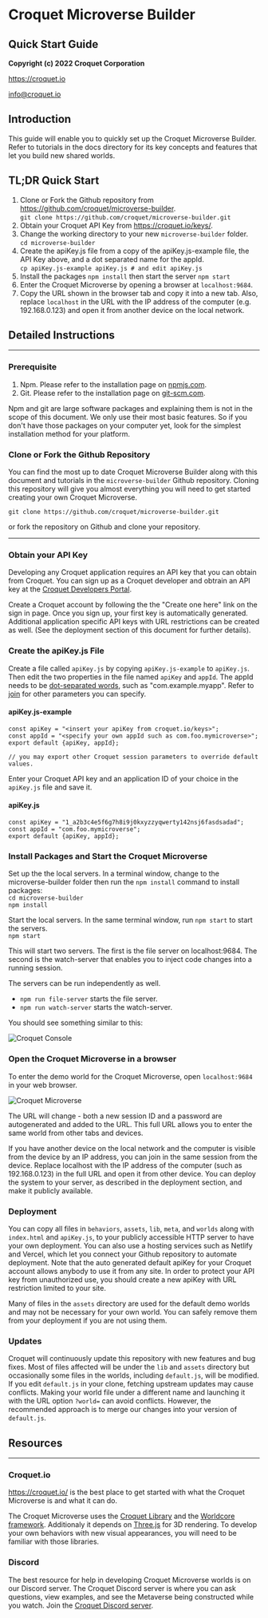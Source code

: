 # Croquet Microverse Builder
## Quick Start Guide

**Copyright (c) 2022 Croquet Corporation**

<https://croquet.io>

<info@croquet.io>

## Introduction

This guide will enable you to quickly set up the Croquet Microverse Builder. Refer to tutorials in the docs directory for its key concepts and features that let you build new shared worlds.

## TL;DR Quick Start
1. Clone or Fork the Github repository from <https://github.com/croquet/microverse-builder>.
    <br>`git clone https://github.com/croquet/microverse-builder.git`
2. Obtain your Croquet API Key from <https://croquet.io/keys/>.
3. Change the working directory to your new `microverse-builder` folder.
    <br>`cd microverse-builder`
4. Create the apiKey.js file from a copy of the apiKey.js-example file, the API Key above, and a dot separated name for the appId.
    <br>`cp apiKey.js-example apiKey.js # and edit apiKey.js`
5. Install the packages `npm install` then start the server `npm start`
6. Enter the Croquet Microverse by opening a browser at `localhost:9684`.
7. Copy the URL shown in the browser tab and copy it into a new tab. Also, replace `localhost` in the URL with the IP address of the computer (e.g. 192.168.0.123) and open it from another device on the local network.

## Detailed Instructions
---

### Prerequisite

1. Npm. Please refer to the installation page on [npmjs.com](https://docs.npmjs.com/downloading-and-installing-node-js-and-npm).
2. Git. Please refer to the installation page on [git-scm.com](https://git-scm.com/book/en/v2/Getting-Started-Installing-Git).

Npm and git are large software packages and explaining them is not in the scope of this document. We only use their most basic features. So if you don't have those packages on your computer yet, look for the simplest installation method for your platform.

### Clone or Fork the Github Repository

You can find the most up to date Croquet Microverse Builder along with this document and tutorials in the `microverse-builder` Github repository. Cloning this repository will give you almost everything you will need to get started creating your own Croquet Microverse.

`git clone https://github.com/croquet/microverse-builder.git`

or fork the repository on Github and clone your repository.

---
### Obtain your API Key

Developing any Croquet application requires an API key that you can obtain from Croquet. You can sign up as a Croquet developer and obtrain an API key at the [Croquet Developers Portal](https://croquet.io/keys).

Create a Croquet account by following the the "Create one here" link on the sign in page. Once you sign up, your first key is automatically generated. Additional application specific API keys with URL restrictions can be created as well.  (See the deployment section of this document for further details).

### Create the apiKey.js File
Create a file called `apiKey.js` by copying `apiKey.js-example` to `apiKey.js`. Then edit the two properties in the file named `apiKey` and `appId`. The appId needs to be [dot-separated words](https://developer.android.com/studio/build/application-id), such as "com.example.myapp". Refer to [join](https://croquet.io/docs/croquet/Session.html#.join) for other parameters you can specify.

#### apiKey.js-example

```
const apiKey = "<insert your apiKey from croquet.io/keys>";
const appId = "<specify your own appId such as com.foo.mymicroverse>";
export default {apiKey, appId};

// you may export other Croquet session parameters to override default values.
```

Enter your Croquet API key and an application ID of your choice in the `apiKey.js` file and save it.

#### apiKey.js
```
const apiKey = "1_a2b3c4e5f6g7h8i9j0kxyzzyqwerty142nsj6fasdsadad";
const appId = "com.foo.mymicroverse";
export default {apiKey, appId};
```

### Install Packages and Start the Croquet Microverse

Set up the the local servers. In a terminal window, change to the microverse-builder folder then run the `npm install` command to install packages:
    <br>`cd microverse-builder`
    <br>`npm install`

Start the local servers.  In the same terminal window, run `npm start` to start the servers.
    <br>`npm start`

This will start two servers. The first is the file server on localhost:9684. The second is the watch-server that enables you to inject code changes into a running session. 

The servers can be run independently as well. 
* `npm run file-server` starts the file server.  
* `npm run watch-server` starts the watch-server.

You should see something similar to this:

![Croquet Console](./assets/console.png)

### Open the Croquet Microverse in a browser

To enter the demo world for the Croquet Microverse, open `localhost:9684` in your web browser.

![Croquet Microverse](./assets/CroquetMicroverseBrowser.png)

The URL will change - both a new session ID and a password are autogenerated and added to the URL. This full URL allows you to enter the same world from other tabs and devices.

If you have another device on the local network and the computer is visible from the device by an IP address, you can join in the same session from the device. Replace localhost with the IP address of the computer (such as 192.168.0.123) in the full URL and open it from other device. You can deploy the system to your server, as described in the deployment section, and make it publicly available.

### Deployment

You can copy all files in `behaviors`, `assets`, `lib`, `meta`, and `worlds` along with `index.html` and `apiKey.js`, to your publicly accessible HTTP server to have your own deployment. You can also use a hosting services such as Netlify and Vercel, which let you connect your Github repository to automate deployment. Note that the auto generated default apiKey for your Croquet account allows anybody to use it from any site.  In order to protect your API key from unauthorized use, you should create a new apiKey with URL restriction limited to your site.

Many of files in the `assets` directory are used for the default demo worlds and may not be necessary for your own world.  You can safely remove them from your deployment if you are not using them.

### Updates

Croquet will continuously update this repository with new features and bug fixes. Most of files affected will be under the `lib` and `assets` directory but occasionally some files in the worlds, including `default.js`, will be modified. If you edit `default.js` in your clone, fetching upstream updates may cause conflicts. Making your world file under a different name and launching it with the URL option `?world=` can avoid conflicts.  However, the recommended approach is to merge our changes into your version of `default.js`.

## Resources
---

### Croquet.io
<https://croquet.io/> is the best place to get started with what the Croquet Microverse is and what it can do.

The Croquet Microverse uses the [Croquet Library](https://croquet.io/docs/croquet) and the [Worldcore framework](https://croquet.io/docs/worldcore). Additionaly it depends on [Three.js](https://threejs.org/) for 3D rendering. To develop your own behaviors with new visual appearances, you will need to be familiar with those libraries.

### Discord

The best resource for help in developing Croquet Microverse worlds is on our Discord server. The Croquet Discord server is where you can ask questions, view examples, and see the Metaverse being constructed while you watch. Join the [Croquet Discord server](https://discord.gg/9U9MKSbJXS).

